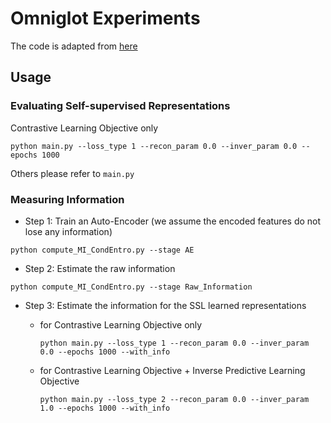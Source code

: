 # Omniglot Experiments

The code is adapted from [here](https://github.com/leftthomas/SimCLR)


## Usage

### Evaluating Self-supervised Representations

Contrastive Learning Objective only
```
python main.py --loss_type 1 --recon_param 0.0 --inver_param 0.0 --epochs 1000
```

Others please refer to `main.py`

### Measuring Information

+ Step 1: Train an Auto-Encoder (we assume the encoded features do not lose any information)
```
python compute_MI_CondEntro.py --stage AE
```

+ Step 2: Estimate the raw information
```
python compute_MI_CondEntro.py --stage Raw_Information
```

+ Step 3: Estimate the information for the SSL learned representations

    - for Contrastive Learning Objective only
        ```
        python main.py --loss_type 1 --recon_param 0.0 --inver_param 0.0 --epochs 1000 --with_info
        ```
    - for Contrastive Learning Objective + Inverse Predictive Learning Objective
        ```
        python main.py --loss_type 2 --recon_param 0.0 --inver_param 1.0 --epochs 1000 --with_info
        ```
